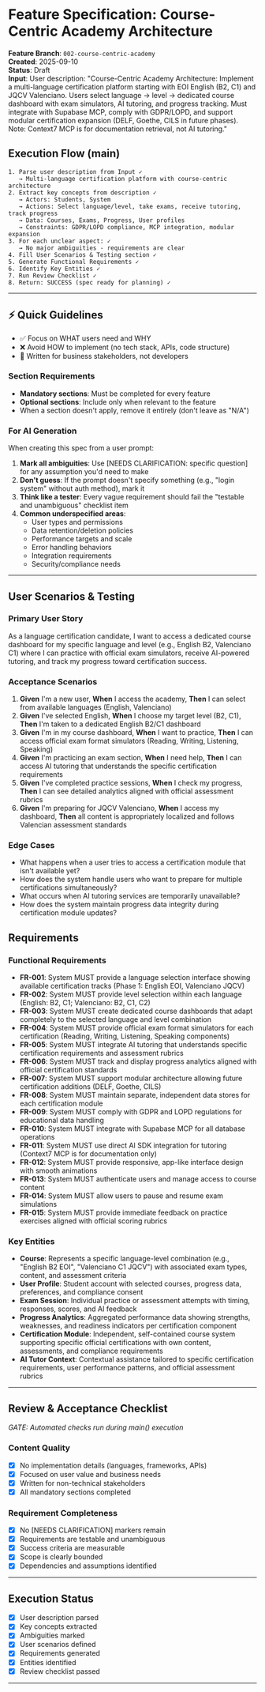 # Feature Specification: Course-Centric Academy Architecture

**Feature Branch**: `002-course-centric-academy`  
**Created**: 2025-09-10  
**Status**: Draft  
**Input**: User description: "Course-Centric Academy Architecture: Implement a multi-language certification platform starting with EOI English (B2, C1) and JQCV Valenciano. Users select language → level → dedicated course dashboard with exam simulators, AI tutoring, and progress tracking. Must integrate with Supabase MCP, comply with GDPR/LOPD, and support modular certification expansion (DELF, Goethe, CILS in future phases). Note: Context7 MCP is for documentation retrieval, not AI tutoring."

## Execution Flow (main)

```
1. Parse user description from Input ✓
   → Multi-language certification platform with course-centric architecture
2. Extract key concepts from description ✓
   → Actors: Students, System
   → Actions: Select language/level, take exams, receive tutoring, track progress
   → Data: Courses, Exams, Progress, User profiles
   → Constraints: GDPR/LOPD compliance, MCP integration, modular expansion
3. For each unclear aspect: ✓
   → No major ambiguities - requirements are clear
4. Fill User Scenarios & Testing section ✓
5. Generate Functional Requirements ✓
6. Identify Key Entities ✓
7. Run Review Checklist ✓
8. Return: SUCCESS (spec ready for planning) ✓
```

---

## ⚡ Quick Guidelines

- ✅ Focus on WHAT users need and WHY
- ❌ Avoid HOW to implement (no tech stack, APIs, code structure)
- 👥 Written for business stakeholders, not developers

### Section Requirements

- **Mandatory sections**: Must be completed for every feature
- **Optional sections**: Include only when relevant to the feature
- When a section doesn't apply, remove it entirely (don't leave as "N/A")

### For AI Generation

When creating this spec from a user prompt:

1. **Mark all ambiguities**: Use [NEEDS CLARIFICATION: specific question] for any assumption you'd need to make
2. **Don't guess**: If the prompt doesn't specify something (e.g., "login system" without auth method), mark it
3. **Think like a tester**: Every vague requirement should fail the "testable and unambiguous" checklist item
4. **Common underspecified areas**:
   - User types and permissions
   - Data retention/deletion policies
   - Performance targets and scale
   - Error handling behaviors
   - Integration requirements
   - Security/compliance needs

---

## User Scenarios & Testing

### Primary User Story

As a language certification candidate, I want to access a dedicated course dashboard for my specific language and level (e.g., English B2, Valenciano C1) where I can practice with official exam simulators, receive AI-powered tutoring, and track my progress toward certification success.

### Acceptance Scenarios

1. **Given** I'm a new user, **When** I access the academy, **Then** I can select from available languages (English, Valenciano)
2. **Given** I've selected English, **When** I choose my target level (B2, C1), **Then** I'm taken to a dedicated English B2/C1 dashboard
3. **Given** I'm in my course dashboard, **When** I want to practice, **Then** I can access official exam format simulators (Reading, Writing, Listening, Speaking)
4. **Given** I'm practicing an exam section, **When** I need help, **Then** I can access AI tutoring that understands the specific certification requirements
5. **Given** I've completed practice sessions, **When** I check my progress, **Then** I can see detailed analytics aligned with official assessment rubrics
6. **Given** I'm preparing for JQCV Valenciano, **When** I access my dashboard, **Then** all content is appropriately localized and follows Valencian assessment standards

### Edge Cases

- What happens when a user tries to access a certification module that isn't available yet?
- How does the system handle users who want to prepare for multiple certifications simultaneously?
- What occurs when AI tutoring services are temporarily unavailable?
- How does the system maintain progress data integrity during certification module updates?

## Requirements

### Functional Requirements

- **FR-001**: System MUST provide a language selection interface showing available certification tracks (Phase 1: English EOI, Valenciano JQCV)
- **FR-002**: System MUST provide level selection within each language (English: B2, C1; Valenciano: B2, C1, C2)
- **FR-003**: System MUST create dedicated course dashboards that adapt completely to the selected language and level combination
- **FR-004**: System MUST provide official exam format simulators for each certification (Reading, Writing, Listening, Speaking components)
- **FR-005**: System MUST integrate AI tutoring that understands specific certification requirements and assessment rubrics
- **FR-006**: System MUST track and display progress analytics aligned with official certification standards
- **FR-007**: System MUST support modular architecture allowing future certification additions (DELF, Goethe, CILS)
- **FR-008**: System MUST maintain separate, independent data stores for each certification module
- **FR-009**: System MUST comply with GDPR and LOPD regulations for educational data handling
- **FR-010**: System MUST integrate with Supabase MCP for all database operations
- **FR-011**: System MUST use direct AI SDK integration for tutoring (Context7 MCP is for documentation only)
- **FR-012**: System MUST provide responsive, app-like interface design with smooth animations
- **FR-013**: System MUST authenticate users and manage access to course content
- **FR-014**: System MUST allow users to pause and resume exam simulations
- **FR-015**: System MUST provide immediate feedback on practice exercises aligned with official scoring rubrics

### Key Entities

- **Course**: Represents a specific language-level combination (e.g., "English B2 EOI", "Valenciano C1 JQCV") with associated exam types, content, and assessment criteria
- **User Profile**: Student account with selected courses, progress data, preferences, and compliance consent
- **Exam Session**: Individual practice or assessment attempts with timing, responses, scores, and AI feedback
- **Progress Analytics**: Aggregated performance data showing strengths, weaknesses, and readiness indicators per certification component
- **Certification Module**: Independent, self-contained course system supporting specific official certifications with own content, assessments, and compliance requirements
- **AI Tutor Context**: Contextual assistance tailored to specific certification requirements, user performance patterns, and official assessment rubrics

---

## Review & Acceptance Checklist

_GATE: Automated checks run during main() execution_

### Content Quality

- [x] No implementation details (languages, frameworks, APIs)
- [x] Focused on user value and business needs
- [x] Written for non-technical stakeholders
- [x] All mandatory sections completed

### Requirement Completeness

- [x] No [NEEDS CLARIFICATION] markers remain
- [x] Requirements are testable and unambiguous
- [x] Success criteria are measurable
- [x] Scope is clearly bounded
- [x] Dependencies and assumptions identified

---

## Execution Status

- [x] User description parsed
- [x] Key concepts extracted
- [x] Ambiguities marked
- [x] User scenarios defined
- [x] Requirements generated
- [x] Entities identified
- [x] Review checklist passed

---
